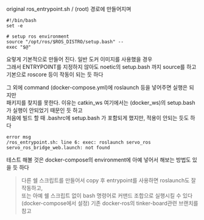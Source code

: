 original ros_entrypoint.sh
/ (root) 경로에 만들어지며
```
#!/bin/bash
set -e

# setup ros environment
source "/opt/ros/$ROS_DISTRO/setup.bash" --
exec "$@"
```
요렇게 기본적으로 만들어 진다. 일반 도커 이미지를 사용했을 경우   
그래서 ENTRYPOINT를 지정하지 않아도 noetic의 setup.bash 까지 source를 하고  
기본으로 roscore 등이 작동이 되는 듯 하다   

그 외에 command (docker-compose.yml)에 roslaunch 등을 넣어주면 실행은 되지만  
패키지를 찾지를 못한다. 이유는 catkin_ws 여기에서는 (docker_ws)의 setup.bash가 실행이 안되었기 때문인 듯 하고   
처음에 빌드 할 때 .bashrc에 setup.bash 가 포함되게 했지만, 적용이 안되는 듯도 하다  

```
error msg
/ros_entrypoint.sh: line 6: exec: roslaunch servo_ros servo_ros_bridge_web.launch: not found
```

테스트 해볼 것은 docker-compose의 environment에 아예 넣어서 해보는 방법도 있을 듯 하다 

> 다른 쉘 스크립트를 만들어서 copy 후 entrypoint를 사용하면 roslaunch도 잘 작동하고,    
> 또는 아예 쉘 스크립트 없이 bash 명령어로 커맨드 조합으로 실행시킬 수 있다 (docker-compose에서 설정)
> 기존 docker-ros의 tinker-board관련 브랜치를 참고   


